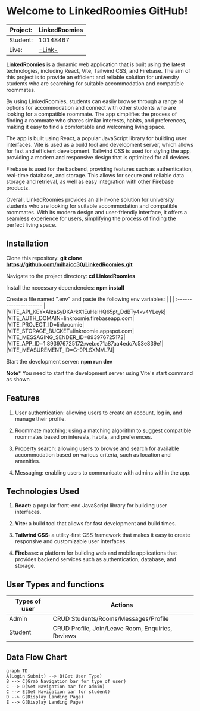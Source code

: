 
# Welcome to LinkedRoomies GitHub!

  
|Project:|LinkedRoomies |
|---------------------|-------------------------------|
|Student:|10148467 |
|Live:|[-Link-](https://linkroomie.web.app)| |

  

**LinkedRoomies** is a dynamic web application that is built using the latest technologies, including React, Vite, Tailwind CSS, and Firebase. The aim of this project is to provide an efficient and reliable solution for university students who are searching for suitable accommodation and compatible roommates.

By using LinkedRoomies, students can easily browse through a range of options for accommodation and connect with other students who are looking for a compatible roommate. The app simplifies the process of finding a roommate who shares similar interests, habits, and preferences, making it easy to find a comfortable and welcoming living space.

The app is built using React, a popular JavaScript library for building user interfaces. Vite is used as a build tool and development server, which allows for fast and efficient development. Tailwind CSS is used for styling the app, providing a modern and responsive design that is optimized for all devices.

Firebase is used for the backend, providing features such as authentication, real-time database, and storage. This allows for secure and reliable data storage and retrieval, as well as easy integration with other Firebase products.

Overall, LinkedRoomies provides an all-in-one solution for university students who are looking for suitable accommodation and compatible roommates. With its modern design and user-friendly interface, it offers a seamless experience for users, simplifying the process of finding the perfect living space.

## Installation

Clone this repository: **git clone https://github.com/mihaicc30/LinkedRoomies.git**

Navigate to the project directory: **cd LinkedRoomies**

Install the necessary dependencies: **npm install**


Create a file named ".env" and paste the following env variables:
|   |
| :--------------------- |
|VITE_API_KEY=AIzaSyDKArkX1EuHeIHQ65pt_DdBTy4xv4YLeyk|
|VITE_AUTH_DOMAIN=linkroomie.firebaseapp.com|
|VITE_PROJECT_ID=linkroomie|
|VITE_STORAGE_BUCKET=linkroomie.appspot.com|
|VITE_MESSAGING_SENDER_ID=893976725172|
|VITE_APP_ID=1:893976725172:web:e71a87aa4edc7c53e839e1|
|VITE_MEASUREMENT_ID=G-9PLSXMVL7J|
  

Start the development server: **npm run dev**

**Note***
You need to start the development server using Vite's start command as shown


## Features

1. User authentication: allowing users to create an account, log in, and manage their profile.

2. Roommate matching: using a matching algorithm to suggest compatible roommates based on interests, habits, and preferences.

3. Property search: allowing users to browse and search for available accommodation based on various criteria, such as location and amenities.

4. Messaging: enabling users to communicate with admins within the app.

## Technologies Used

1.  **React:** a popular front-end JavaScript library for building user interfaces.

2.  **Vite:** a build tool that allows for fast development and build times.

3.  **Tailwind CSS:** a utility-first CSS framework that makes it easy to create responsive and customizable user interfaces.

4.  **Firebase:** a platform for building web and mobile applications that provides backend services such as authentication, database, and storage.

## User Types and functions

| Types of user | Actions
|---------------------|-------------------------------|
|Admin |CRUD Students/Rooms/Messages/Profile |
|Student |CRUD Profile, Join/Leave Room, Enquiries, Reviews |

## Data Flow Chart

```mermaid
graph TD
A(Login Submit) --> B(Get User Type)
B --> C(Grab Navigation bar for type of user)
C --> D(Set Navigation bar for admin)
C --> E(Set Navigation bar for student)
D --> G(Display Landing Page)
E --> G(Display Landing Page)
```